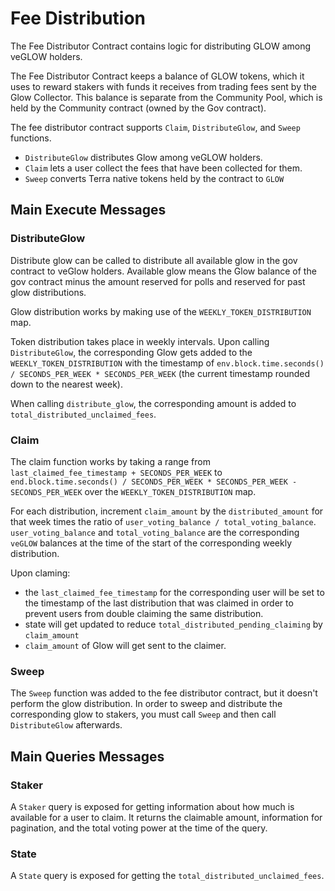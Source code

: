 # Fee Distribution

The Fee Distributor Contract contains logic for distributing GLOW among veGLOW holders.

The Fee Distributor Contract keeps a balance of GLOW tokens, which it uses to reward stakers with funds it receives from trading fees sent by the Glow Collector. This balance is separate from the Community Pool, which is held by the Community contract (owned by the Gov contract).

The fee distributor contract supports `Claim`, `DistributeGlow`, and `Sweep` functions.
- `DistributeGlow` distributes Glow among veGLOW holders.
- `Claim` lets a user collect the fees that have been collected for them.
- `Sweep` converts Terra native tokens held by the contract to `GLOW`

## Main Execute Messages

### DistributeGlow

Distribute glow can be called to distribute all available glow in the gov contract to veGlow holders. Available glow means the Glow balance of the gov contract minus the amount reserved for polls and reserved for past glow distributions. 

Glow distribution works by making use of the `WEEKLY_TOKEN_DISTRIBUTION` map.

Token distribution takes place in weekly intervals. Upon calling `DistributeGlow`, the corresponding Glow gets added to the `WEEKLY_TOKEN_DISTRIBUTION` with the timestamp of `env.block.time.seconds() / SECONDS_PER_WEEK * SECONDS_PER_WEEK` (the current timestamp rounded down to the nearest week).

When calling `distribute_glow`, the corresponding amount is added to `total_distributed_unclaimed_fees`.

### Claim

The claim function works by taking a range from `last_claimed_fee_timestamp + SECONDS_PER_WEEK` to `end.block.time.seconds() / SECONDS_PER_WEEK * SECONDS_PER_WEEK - SECONDS_PER_WEEK` over the `WEEKLY_TOKEN_DISTRIBUTION` map.

For each distribution, increment `claim_amount` by the `distributed_amount` for that week times the ratio of `user_voting_balance / total_voting_balance`. `user_voting_balance` and `total_voting_balance` are the corresponding `veGLOW` balances at the time of the start of the corresponding weekly distribution.

Upon claming:
-  the `last_claimed_fee_timestamp` for the corresponding user will be set to the timestamp of the last distribution that was claimed in order to prevent users from double claiming the same distribution.
- state will get updated to reduce `total_distributed_pending_claiming` by `claim_amount`
- `claim_amount` of Glow will get sent to the claimer.


### Sweep

The `Sweep` function was added to the fee distributor contract, but it doesn't perform the glow distribution. In order to sweep and distribute the corresponding glow to stakers, you must call `Sweep` and then call `DistributeGlow` afterwards.

## Main Queries Messages
### Staker

A `Staker` query is exposed for getting information about how much is available for a user to claim. It returns the claimable amount, information for pagination, and the total voting power at the time of the query.

### State

A `State` query is exposed for getting the `total_distributed_unclaimed_fees`.